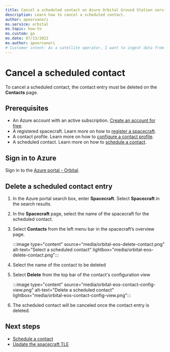 ```yaml
---
title: Cancel a scheduled contact on Azure Orbital Ground Station service 
description: Learn how to cancel a scheduled contact.
author: apoorvanori
ms.service: orbital
ms.topic: how-to
ms.custom: ga
ms.date: 07/13/2022
ms.author: apoorvanori
# Customer intent: As a satellite operator, I want to ingest data from my satellite into Azure.
---
```


# Cancel a scheduled contact

To cancel a scheduled contact, the contact entry must be deleted on the **Contacts** page.

## Prerequisites

- An Azure account with an active subscription. [Create an account for free](https://azure.microsoft.com/free/?WT.mc_id=A261C142F).
- A registered spacecraft. Learn more on how to [register a spacecraft](register-spacecraft.md).
- A contact profile. Learn more on how to [configure a contact profile](contact-profile.md).
- A scheduled contact. Learn more on how to [schedule a contact](schedule-contact.md).

## Sign in to Azure

Sign in to the [Azure portal - Orbital](https://aka.ms/orbital/portal).

## Delete a scheduled contact entry

1. In the Azure portal search box, enter **Spacecraft**. Select **Spacecraft** in the search results.
2. In the **Spacecraft** page, select the name of the spacecraft for the scheduled contact.
3. Select **Contacts** from the left menu bar in the spacecraft’s overview page.

   :::image type="content" source="media/orbital-eos-delete-contact.png" alt-text="Select a scheduled contact" lightbox="media/orbital-eos-delete-contact.png":::

4. Select the name of the contact to be deleted
5. Select **Delete** from the top bar of the contact's configuration view

   :::image type="content" source="media/orbital-eos-contact-config-view.png" alt-text="Delete a scheduled contact" lightbox="media/orbital-eos-contact-config-view.png":::

6. The scheduled contact will be canceled once the contact entry is deleted.

## Next steps

- [Schedule a contact](schedule-contact.md)
- [Update the spacecraft TLE](update-tle.md)
